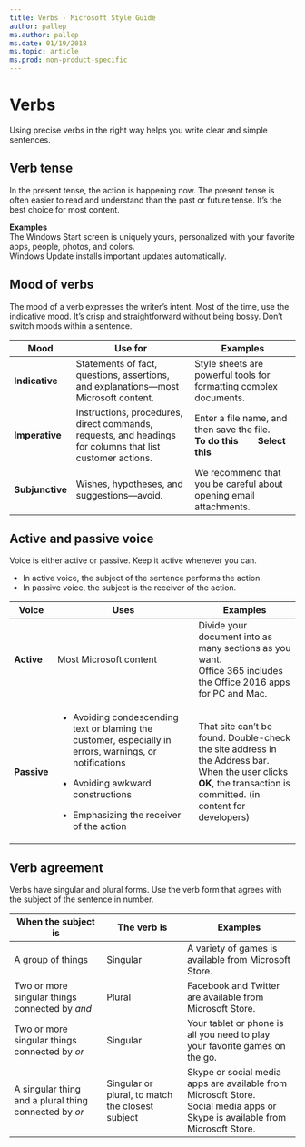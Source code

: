 ```yaml
---
title: Verbs - Microsoft Style Guide
author: pallep
ms.author: pallep
ms.date: 01/19/2018
ms.topic: article
ms.prod: non-product-specific
---
```


# Verbs

 Using precise verbs in the right way helps you write clear and simple sentences.

## Verb tense

In
the present tense, the action is happening now. The present tense
is often easier to read and understand than the past or future
tense. It’s the best choice for most content. 

**Examples**  
The Windows Start screen is uniquely yours, personalized with your favorite apps, people, photos, and colors.  
Windows Update installs important updates automatically.

## Mood of verbs

The
mood of a verb expresses the writer’s intent. Most of the time,
use the indicative mood. It’s crisp and straightforward without
being bossy. Don’t switch moods within a sentence.

**Mood**|**Use for**|**Examples**
--|--|--
**Indicative**|Statements of fact, questions, assertions, and explanations—most Microsoft content.|Style sheets are powerful tools for formatting complex documents.
**Imperative**|Instructions, procedures, direct commands, requests, and headings for columns that list customer actions.|Enter a file name, and then save the file.<br />**To do this&nbsp;&nbsp;&nbsp;&nbsp;&nbsp;&nbsp;&nbsp;&nbsp;Select this**
**Subjunctive**|Wishes, hypotheses, and suggestions—avoid.|We recommend that you be careful about opening email attachments.


## Active and passive voice

Voice is either active or passive. Keep it active whenever you can.

  - In active voice, the subject of the sentence performs the action. 
  - In passive voice, the subject is the receiver of the action.

**Voice**|**Uses**|**Examples**
--|--|--
**Active**|Most Microsoft content|Divide your document into as many sections as you want. <br />Office 365 includes the Office 2016 apps for PC and Mac.
**Passive**|<ul><li>Avoiding condescending text or blaming the customer, especially in errors, warnings, or notifications</ul></li> <ul><li>Avoiding awkward constructions</ul></li> <ul><li>Emphasizing the receiver of the action</ul></li> |That site can’t be found. Double-check the site address in the Address bar.<br />When the user clicks **OK**, the transaction is committed. (in content for developers) 


## Verb agreement

Verbs
have singular and plural forms. Use the verb form that
agrees with the subject of the sentence in number. 

**When the subject is**|**The verb is**|**Examples**
--|--|--
A group of things|Singular|A variety of games is available from Microsoft Store.
Two or more singular things connected by *and*|Plural|Facebook and Twitter are available from Microsoft Store.
Two or more singular things connected by *or*|Singular|Your tablet or phone is all you need to play your favorite games on the go.
A singular thing and a plural thing connected by *or*|Singular or plural, to match the closest subject|Skype or social media apps are available from Microsoft Store.<br />Social media apps or Skype is available from Microsoft Store.
